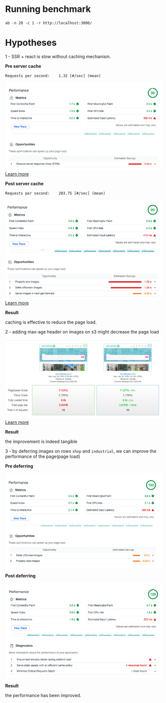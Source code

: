 # Running benchmark
```
ab -n 20 -c 1 -r http://localhost:3000/ 
```

# Hypotheses 

1 - SSR + react is slow without caching mechanism.

**Pre server cache**
```
Requests per second:    1.32 [#/sec] (mean)
```

![image](./metrix-pre-cache.png)
[Learn more](./ab-benchmark-20req-1cuncurrent-pre-cache.log)

**Post server cache**
```
Requests per second:    203.75 [#/sec] (mean)
```

![image](./metrix-post-cache.png)
[Learn more](./ab-benchmark-20req-1cuncurrent-post-cache.log)

**Result**

caching is effective to reduce the page load.



2 - adding max-age header on images on s3 might decrease the page load
![compare](./gtmetrix-compare-adding-header-max-age.png)
[Learn more](https://gtmetrix.com/compare/nSh87LCi/0UP0a0iJ)

**Result**

the improvement is indeed tangible 



3 - by deferring images on rows `shop` and `industrial`, we can improve the performance of the page(page load)

**Pre deferring**

![pre-defer](./metrics-pre-defer.png)

**Post deferring**

![post-defer](./metrics-post-defer.png)

**Result**

the performance has been improved.

